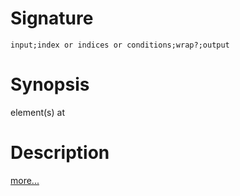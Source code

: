 # Signature
```vikid-signature
input;index or indices or conditions;wrap?;output
```

# Synopsis
element(s) at

# Description

[more...](https://en.wikipedia.org/wiki/Array_data_structure)